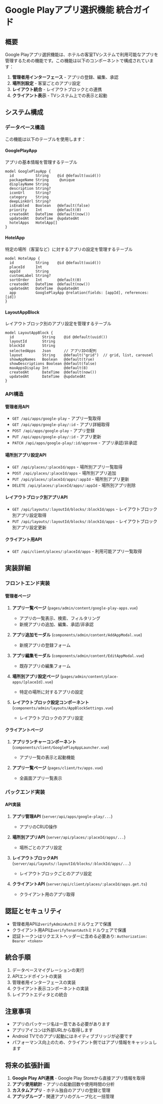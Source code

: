 # Google Playアプリ選択機能 統合ガイド

## 概要

Google Playアプリ選択機能は、ホテルの客室TVシステムで利用可能なアプリを管理するための機能です。この機能は以下のコンポーネントで構成されています：

1. **管理者用インターフェース** - アプリの登録、編集、承認
2. **場所別設定** - 客室ごとのアプリ設定
3. **レイアウト統合** - レイアウトブロックとの連携
4. **クライアント表示** - TVシステム上での表示と起動

## システム構成

### データベース構造

この機能は以下のテーブルを使用します：

#### GooglePlayApp

アプリの基本情報を管理するテーブル

```prisma
model GooglePlayApp {
  id          String    @id @default(uuid())
  packageName String     @unique
  displayName String
  description String?
  iconUrl     String?
  category    String
  deepLinkUrl String?
  isEnabled   Boolean   @default(false)
  priority    Int       @default(0)
  createdAt   DateTime  @default(now())
  updatedAt   DateTime  @updatedAt
  hotelApps   HotelApp[]
}
```

#### HotelApp

特定の場所（客室など）に対するアプリの設定を管理するテーブル

```prisma
model HotelApp {
  id          String    @id @default(uuid())
  placeId     Int
  appId       String
  customLabel String?
  sortOrder   Int       @default(0)
  createdAt   DateTime  @default(now())
  updatedAt   DateTime  @updatedAt
  app         GooglePlayApp @relation(fields: [appId], references: [id])
}
```

#### LayoutAppBlock

レイアウトブロック別のアプリ設定を管理するテーブル

```prisma
model LayoutAppBlock {
  id             String    @id @default(uuid())
  layoutId       String
  blockId        String
  selectedApps   Json      // アプリIDの配列
  layout         String    @default("grid")  // grid, list, carousel
  showAppNames   Boolean   @default(true)
  showDescriptions Boolean @default(false)
  maxAppsDisplay Int       @default(8)
  createdAt      DateTime  @default(now())
  updatedAt      DateTime  @updatedAt
}
```

### API構造

#### 管理者用API

- `GET /api/apps/google-play` - アプリ一覧取得
- `GET /api/apps/google-play/:id` - アプリ詳細取得
- `POST /api/apps/google-play` - アプリ登録
- `PUT /api/apps/google-play/:id` - アプリ更新
- `PATCH /api/apps/google-play/:id/approve` - アプリ承認/非承認

#### 場所別アプリ設定API

- `GET /api/places/:placeId/apps` - 場所別アプリ一覧取得
- `POST /api/places/:placeId/apps` - 場所別アプリ追加
- `PUT /api/places/:placeId/apps/:appId` - 場所別アプリ更新
- `DELETE /api/places/:placeId/apps/:appId` - 場所別アプリ削除

#### レイアウトブロック別アプリAPI

- `GET /api/layouts/:layoutId/blocks/:blockId/apps` - レイアウトブロック別アプリ設定取得
- `PUT /api/layouts/:layoutId/blocks/:blockId/apps` - レイアウトブロック別アプリ設定更新

#### クライアント用API

- `GET /api/client/places/:placeId/apps` - 利用可能アプリ一覧取得

## 実装詳細

### フロントエンド実装

#### 管理者ページ

1. **アプリ一覧ページ** (`pages/admin/content/google-play-apps.vue`)
   - アプリの一覧表示、検索、フィルタリング
   - 新規アプリの追加、編集、承認/非承認

2. **アプリ追加モーダル** (`components/admin/content/AddAppModal.vue`)
   - 新規アプリの登録フォーム

3. **アプリ編集モーダル** (`components/admin/content/EditAppModal.vue`)
   - 既存アプリの編集フォーム

4. **場所別アプリ設定ページ** (`pages/admin/content/place-apps/[placeId].vue`)
   - 特定の場所に対するアプリの設定

5. **レイアウトブロック設定コンポーネント** (`components/admin/layouts/AppBlockSettings.vue`)
   - レイアウトブロックのアプリ設定

#### クライアントページ

1. **アプリランチャーコンポーネント** (`components/client/GooglePlayAppLauncher.vue`)
   - アプリ一覧の表示と起動機能

2. **アプリ一覧ページ** (`pages/client/tv/apps.vue`)
   - 全画面アプリ一覧表示

### バックエンド実装

#### API実装

1. **アプリ管理API** (`server/api/apps/google-play/...`)
   - アプリのCRUD操作

2. **場所別アプリAPI** (`server/api/places/:placeId/apps/...`)
   - 場所ごとのアプリ設定

3. **レイアウトブロックAPI** (`server/api/layouts/:layoutId/blocks/:blockId/apps/...`)
   - レイアウトブロックごとのアプリ設定

4. **クライアントAPI** (`server/api/client/places/:placeId/apps.get.ts`)
   - クライアント用のアプリ取得

## 認証とセキュリティ

- 管理者用APIは`verifyAdminAuth`ミドルウェアで保護
- クライアント用APIは`verifyTenantAuth`ミドルウェアで保護
- 認証トークンはリクエストヘッダーに含める必要あり: `Authorization: Bearer <token>`

## 統合手順

1. データベースマイグレーションの実行
2. APIエンドポイントの実装
3. 管理者用インターフェースの実装
4. クライアント表示コンポーネントの実装
5. レイアウトエディタとの統合

## 注意事項

- アプリのパッケージ名は一意である必要があります
- アプリアイコンは外部URLから取得します
- Android TVでのアプリ起動にはネイティブブリッジが必要です
- パフォーマンス向上のため、クライアント側ではアプリ情報をキャッシュします

## 将来の拡張計画

1. **Google Play API連携** - Google Play Storeから直接アプリ情報を取得
2. **アプリ使用統計** - アプリの起動回数や使用時間の分析
3. **カスタムアプリ** - ホテル独自のアプリの登録と管理
4. **アプリグループ** - 関連アプリのグループ化と一括管理
